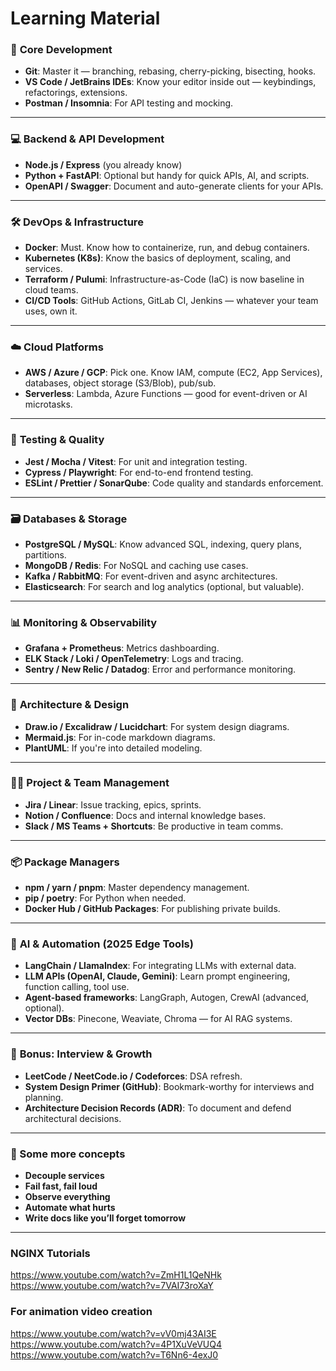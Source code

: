# Learning Material

### 🧠 **Core Development**

* **Git**: Master it — branching, rebasing, cherry-picking, bisecting, hooks.
* **VS Code / JetBrains IDEs**: Know your editor inside out — keybindings, refactorings, extensions.
* **Postman / Insomnia**: For API testing and mocking.

---

### 💻 **Backend & API Development**

* **Node.js / Express** (you already know)
* **Python + FastAPI**: Optional but handy for quick APIs, AI, and scripts.
* **OpenAPI / Swagger**: Document and auto-generate clients for your APIs.

---

### 🛠️ **DevOps & Infrastructure**

* **Docker**: Must. Know how to containerize, run, and debug containers.
* **Kubernetes (K8s)**: Know the basics of deployment, scaling, and services.
* **Terraform / Pulumi**: Infrastructure-as-Code (IaC) is now baseline in cloud teams.
* **CI/CD Tools**: GitHub Actions, GitLab CI, Jenkins — whatever your team uses, own it.

---

### ☁️ **Cloud Platforms**

* **AWS / Azure / GCP**: Pick one. Know IAM, compute (EC2, App Services), databases, object storage (S3/Blob), pub/sub.
* **Serverless**: Lambda, Azure Functions — good for event-driven or AI microtasks.

---

### 🧪 **Testing & Quality**

* **Jest / Mocha / Vitest**: For unit and integration testing.
* **Cypress / Playwright**: For end-to-end frontend testing.
* **ESLint / Prettier / SonarQube**: Code quality and standards enforcement.

---

### 🗃️ **Databases & Storage**

* **PostgreSQL / MySQL**: Know advanced SQL, indexing, query plans, partitions.
* **MongoDB / Redis**: For NoSQL and caching use cases.
* **Kafka / RabbitMQ**: For event-driven and async architectures.
* **Elasticsearch**: For search and log analytics (optional, but valuable).

---

### 📊 **Monitoring & Observability**

* **Grafana + Prometheus**: Metrics dashboarding.
* **ELK Stack / Loki / OpenTelemetry**: Logs and tracing.
* **Sentry / New Relic / Datadog**: Error and performance monitoring.

---

### 🧩 **Architecture & Design**

* **Draw\.io / Excalidraw / Lucidchart**: For system design diagrams.
* **Mermaid.js**: For in-code markdown diagrams.
* **PlantUML**: If you're into detailed modeling.

---

### 👨‍💻 **Project & Team Management**

* **Jira / Linear**: Issue tracking, epics, sprints.
* **Notion / Confluence**: Docs and internal knowledge bases.
* **Slack / MS Teams + Shortcuts**: Be productive in team comms.

---

### 📦 **Package Managers**

* **npm / yarn / pnpm**: Master dependency management.
* **pip / poetry**: For Python when needed.
* **Docker Hub / GitHub Packages**: For publishing private builds.

---

### 🧠 **AI & Automation (2025 Edge Tools)**

* **LangChain / LlamaIndex**: For integrating LLMs with external data.
* **LLM APIs (OpenAI, Claude, Gemini)**: Learn prompt engineering, function calling, tool use.
* **Agent-based frameworks**: LangGraph, Autogen, CrewAI (advanced, optional).
* **Vector DBs**: Pinecone, Weaviate, Chroma — for AI RAG systems.

---

### 🎯 **Bonus: Interview & Growth**

* **LeetCode / NeetCode.io / Codeforces**: DSA refresh.
* **System Design Primer (GitHub)**: Bookmark-worthy for interviews and planning.
* **Architecture Decision Records (ADR)**: To document and defend architectural decisions.

---

### 🔑 Some more concepts

* **Decouple services**
* **Fail fast, fail loud**
* **Observe everything**
* **Automate what hurts**
* **Write docs like you’ll forget tomorrow**

---

### NGINX Tutorials
https://www.youtube.com/watch?v=ZmH1L1QeNHk \
https://www.youtube.com/watch?v=7VAI73roXaY

### For animation video creation
https://www.youtube.com/watch?v=vV0mj43AI3E \
https://www.youtube.com/watch?v=4P1XuVeVUQ4 \
https://www.youtube.com/watch?v=T6Nn6-4exJ0

